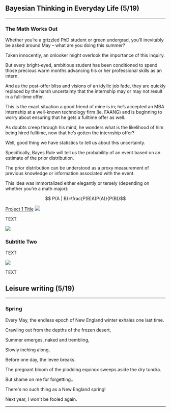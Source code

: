 ## Bayesian Thinking in Everyday Life (5/19)

---

### The Math Works Out

Whether you’re a grizzled PhD student or green undergrad, you’ll inevitably be asked around May – what are you doing this summer?

Taken innocently, an onlooker might overlook the importance of this inquiry.

But every bright-eyed, ambitious student has been conditioned to spend those precious warm months advancing his or her professional skills as an intern. 

And as the post-offer bliss and visions of an idyllic job fade, they are quickly replaced by the harsh uncertainty that the internship may or may not result in a full-time offer. 

This is the exact situation a good friend of mine is in; he’s accepted an MBA internship at a well-known technology firm (ie. FAANG) and is beginning to worry about ensuring that he gets a fulltime offer as well.

As doubts creep through his mind, he wonders what is the likelihood of him being hired fulltime, now that he’s gotten the internship offer?

Well, good thing we have statistics to tell us about this uncertainty. 

Specifically, Bayes Rule will tell us the probability of an event based on an estimate of the prior distribution. 

The prior distribution can be understood as a proxy measurement of previous knowledge or information associated with the event. 

This idea was immortalized either elegantly or tersely (depending on whether you’re a math major):

$$ P(A | B)=\frac{P(B|A)P(A)}{P(B)}$$

[Project 1 Title](/sample_page)
<img src="images/dummy_thumbnail.jpg?raw=true"/>

TEXT

<img src="images/dummy_thumbnail.jpg?raw=true"/>

### Subtitle Two

TEXT

<img src="images/dummy_thumbnail.jpg?raw=true"/>

TEXT



## Leisure writing (5/19)

---

### Spring

Every May, the endless epoch of New England winter exhales one last time.

Crawling out from the depths of the frozen desert, 

Summer emerges, naked and trembling,

Slowly inching along,

Before one day, the levee breaks. 

The pregnant bloom of the plodding equinox sweeps aside the dry tundra.

But shame on me for forgetting..

There's no such thing as a New England spring!

Next year, I won't be fooled again.


---
<!-- Remove above link if you don't want to attibute -->
